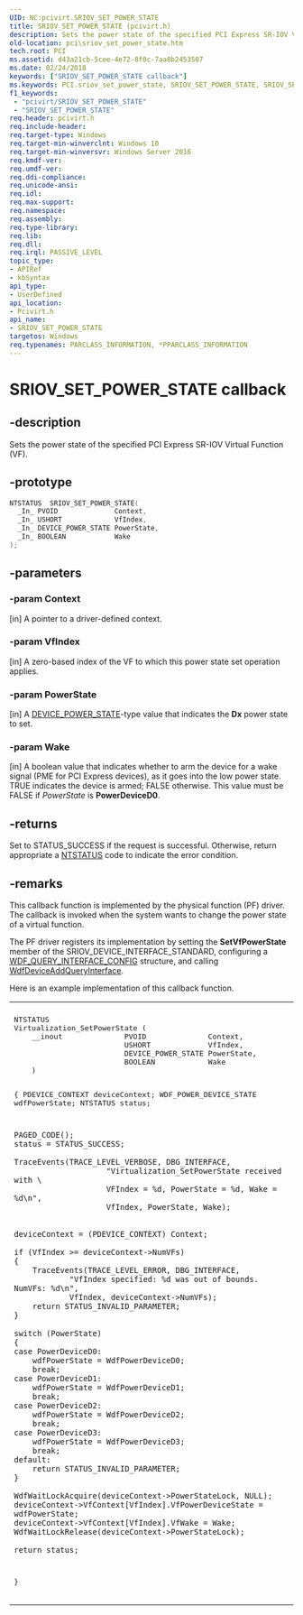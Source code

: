 ```yaml
---
UID: NC:pcivirt.SRIOV_SET_POWER_STATE
title: SRIOV_SET_POWER_STATE (pcivirt.h)
description: Sets the power state of the specified PCI Express SR-IOV Virtual Function (VF).
old-location: pci\sriov_set_power_state.htm
tech.root: PCI
ms.assetid: d43a21cb-5cee-4e72-8f0c-7aa8b2453507
ms.date: 02/24/2018
keywords: ["SRIOV_SET_POWER_STATE callback"]
ms.keywords: PCI.sriov_set_power_state, SRIOV_SET_POWER_STATE, SRIOV_SET_POWER_STATE callback function [Buses], pcivirt/SRIOV_SET_POWER_STATE
f1_keywords:
 - "pcivirt/SRIOV_SET_POWER_STATE"
 - "SRIOV_SET_POWER_STATE"
req.header: pcivirt.h
req.include-header:
req.target-type: Windows
req.target-min-winverclnt: Windows 10
req.target-min-winversvr: Windows Server 2016
req.kmdf-ver:
req.umdf-ver:
req.ddi-compliance:
req.unicode-ansi:
req.idl:
req.max-support:
req.namespace:
req.assembly:
req.type-library:
req.lib:
req.dll:
req.irql: PASSIVE_LEVEL
topic_type:
- APIRef
- kbSyntax
api_type:
- UserDefined
api_location:
- Pcivirt.h
api_name:
- SRIOV_SET_POWER_STATE
targetos: Windows
req.typenames: PARCLASS_INFORMATION, *PPARCLASS_INFORMATION
---
```


# SRIOV_SET_POWER_STATE callback


## -description


Sets the power state of the specified PCI Express SR-IOV Virtual Function (VF).


## -prototype


```cpp
NTSTATUS  SRIOV_SET_POWER_STATE(
  _In_ PVOID              Context,
  _In_ USHORT             VfIndex,
  _In_ DEVICE_POWER_STATE PowerState,
  _In_ BOOLEAN            Wake
);
```


## -parameters




### -param Context 
[in]
A pointer to a driver-defined context.




### -param VfIndex 
[in]
A zero-based index of the VF to which this power state set operation applies.


### -param PowerState 
[in]
A <a href="..\wudfddi\ne-wudfddi-_device_power_state.md">DEVICE_POWER_STATE</a>-type value that indicates the <b>Dx</b> power state to set.


### -param Wake 
[in]
A boolean value that indicates whether to arm the device for a wake signal (PME for PCI Express devices), as it goes into the low power state. TRUE  indicates the device is armed; FALSE otherwise. This value must be FALSE if <i>PowerState</i> is <b>PowerDeviceD0</b>.


## -returns



Set to STATUS_SUCCESS if the request is successful. Otherwise, return appropriate a <a href="https://docs.microsoft.com/windows-hardware/drivers/kernel/ntstatus-values">NTSTATUS</a> code to indicate the error condition.




## -remarks



This callback function is implemented by the physical function (PF) driver. The callback is invoked when the system wants to change the power state of a virtual function.

The PF driver registers its implementation by setting the <b>SetVfPowerState</b> member of the SRIOV_DEVICE_INTERFACE_STANDARD, configuring a <a href="..\wdfqueryinterface\ns-wdfqueryinterface-_wdf_query_interface_config.md">WDF_QUERY_INTERFACE_CONFIG</a> structure, and calling <a href="..\wdfqueryinterface\nf-wdfqueryinterface-wdfdeviceaddqueryinterface.md">WdfDeviceAddQueryInterface</a>.

Here is an example implementation of this callback function.

<div class="code"><span codelanguage=""><table>
<tr>
<th></th>
</tr>
<tr>
<td>
<pre>
NTSTATUS
Virtualization_SetPowerState (
    __inout              PVOID              Context,
                         USHORT             VfIndex,
                         DEVICE_POWER_STATE PowerState,
                         BOOLEAN            Wake
    )

{
    PDEVICE_CONTEXT         deviceContext;
    WDF_POWER_DEVICE_STATE  wdfPowerState;
    NTSTATUS                status;

    PAGED_CODE();
    status = STATUS_SUCCESS;

    TraceEvents(TRACE_LEVEL_VERBOSE, DBG_INTERFACE,
                        "Virtualization_SetPowerState received with \
                        VFIndex = %d, PowerState = %d, Wake = %d\n",
                        VfIndex, PowerState, Wake);


    deviceContext = (PDEVICE_CONTEXT) Context;

    if (VfIndex >= deviceContext->NumVFs)
    {
        TraceEvents(TRACE_LEVEL_ERROR, DBG_INTERFACE,
                "VfIndex specified: %d was out of bounds. NumVFs: %d\n",
                VfIndex, deviceContext->NumVFs);
        return STATUS_INVALID_PARAMETER;
    }

    switch (PowerState)
    {
    case PowerDeviceD0:
        wdfPowerState = WdfPowerDeviceD0;
        break;
    case PowerDeviceD1:
        wdfPowerState = WdfPowerDeviceD1;
        break;
    case PowerDeviceD2:
        wdfPowerState = WdfPowerDeviceD2;
        break;
    case PowerDeviceD3:
        wdfPowerState = WdfPowerDeviceD3;
        break;
    default:
        return STATUS_INVALID_PARAMETER;
    }

    WdfWaitLockAcquire(deviceContext->PowerStateLock, NULL);
    deviceContext->VfContext[VfIndex].VfPowerDeviceState = wdfPowerState;
    deviceContext->VfContext[VfIndex].VfWake = Wake;
    WdfWaitLockRelease(deviceContext->PowerStateLock);

    return status;
}
</pre>
</td>
</tr>
</table></span></div>


